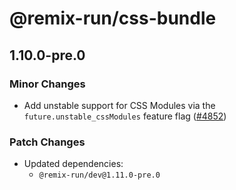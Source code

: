 # @remix-run/css-bundle

## 1.10.0-pre.0

### Minor Changes

- Add unstable support for CSS Modules via the `future.unstable_cssModules` feature flag ([#4852](https://github.com/remix-run/remix/pull/4852))

### Patch Changes

- Updated dependencies:
  - `@remix-run/dev@1.11.0-pre.0`
